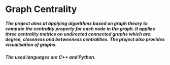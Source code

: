 # Graph Centrality
##### The project aims at applying algorithms based on graph theory to compute the **centrality** property for each node in the graph. It applies three centrality metrics on **undirected connected graphs** which are: _**degree**_, _**closeness**_ and _**betweeness**_ centralities. The project also provides **visualisation** of graphs.
##### The used languages are **C++** and **Python**.

